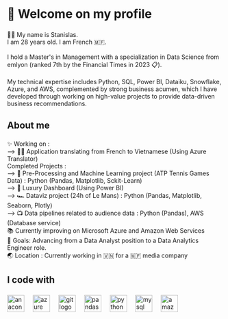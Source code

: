 <h1 align="left">👋 Welcome on my profile</h1>

###

<p align="left">🙋‍♂️ My name is Stanislas.<br>I am 28 years old. I am French 🇲🇫.<br><br>I hold a Master's in Management with a specialization in Data Science from emlyon (ranked 7th by the Financial Times in 2023 📋). <br><br>My technical expertise includes Python, SQL, Power BI, Dataiku, Snowflake, Azure, and AWS, complemented by strong business acumen, which I have developed through working on high-value projects to provide data-driven business recommendations.</p>

###

<h2 align="left">About me</h2>

###

<p align="left">✨ Working on : <br>-->  🧑‍🏫 Application translating from French to Vietnamese (Using Azure Translator)<br>Completed Projects : <br>--> 🎾 Pre-Processing and Machine Learning project (ATP Tennis Games Data) : Python (Pandas, Matplotlib, Sckit-Learn)<br>--> 💎 Luxury Dashboard (Using Power BI) <br>--> 🏎️ Dataviz project (24h of Le Mans) : Python (Pandas, Matplotlib, Seaborn, Plotly)<br>--> 📺 Data pipelines related to audience data : Python (Pandas), AWS (Database service) <br>📚 Currently improving on Microsoft Azure and Amazon Web Services<br>🎯 Goals: Advancing from a Data Analyst position to a Data Analytics Engineer role.<br>🌏 Location : Currently working in 🇻🇳 for a 🇲🇫 media company</p>

###

<h2 align="left">I code with</h2>

###

<div align="left">
  <img src="https://cdn.jsdelivr.net/gh/devicons/devicon/icons/anaconda/anaconda-original.svg" height="40" alt="anaconda logo"  />
  <img width="12" />
  <img src="https://cdn.jsdelivr.net/gh/devicons/devicon/icons/azure/azure-original.svg" height="40" alt="azure logo"  />
  <img width="12" />
  <img src="https://cdn.jsdelivr.net/gh/devicons/devicon/icons/git/git-original.svg" height="40" alt="git logo"  />
  <img width="12" />
  <img src="https://cdn.jsdelivr.net/gh/devicons/devicon/icons/pandas/pandas-original.svg" height="40" alt="pandas logo"  />
  <img width="12" />
  <img src="https://cdn.jsdelivr.net/gh/devicons/devicon/icons/python/python-original.svg" height="40" alt="python logo"  />
  <img width="12" />
  <img src="https://cdn.jsdelivr.net/gh/devicons/devicon/icons/mysql/mysql-original.svg" height="40" alt="mysql logo"  />
  <img width="12" />
  <img src="https://skillicons.dev/icons?i=aws" height="40" alt="amazonwebservices logo"  />
</div>

###
